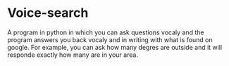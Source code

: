 # Voice-search
A program in python in which you can ask questions vocaly and the program answers you back vocaly and in writing with what is found on google. For example, you can ask how many degres are outside and it will responde exactly how many are in your area.
